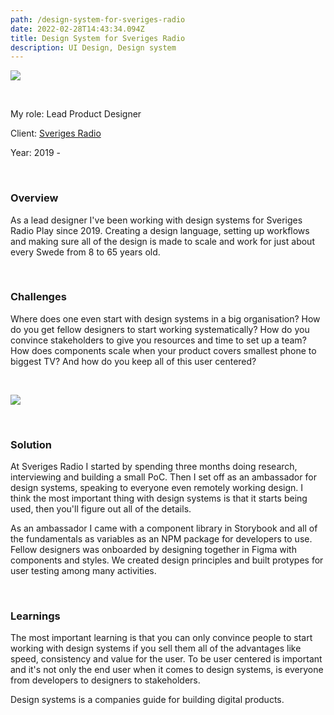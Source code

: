 ```yaml
---
path: /design-system-for-sveriges-radio
date: 2022-02-28T14:43:34.094Z
title: Design System for Sveriges Radio
description: UI Design, Design system
---
```

![](https://www.jakobmagnusson.se/assets/ds-1.png)

<br />

My role: Lead Product Designer

Client: [Sveriges Radio](https://sverigesradio.se)

Year: 2019 - 

<br />

### Overview

As a lead designer I've been working with design systems for Sveriges Radio Play since 2019. Creating a design language, setting up workflows and making sure all of the design is made to scale and work for just about every Swede from 8 to 65 years old.

<br />

### Challenges

Where does one even start with design systems in a big organisation? How do you get fellow designers to start working systematically? How do you convince stakeholders to give you resources and time to set up a team? How does components scale when your product covers smallest phone to biggest TV? And how do you keep all of this user centered?

<br />

![](https://www.jakobmagnusson.se/assets/ds-2.png)

<br />

### Solution

At Sveriges Radio I started by spending three months doing research, interviewing and building a small PoC. Then I set off as an ambassador for design systems, speaking to everyone even remotely working design. I think the most important thing with design systems is that it starts being used, then you'll figure out all of the details.

As an ambassador I came with a component library in Storybook and all of the fundamentals as variables as an NPM package for developers to use. Fellow designers was onboarded by designing together in Figma with components and styles. We created design principles and built protypes for user testing among many activities.

<br />

### Learnings

The most important learning is that you can only convince people to start working with design systems if you sell them all of the advantages like speed, consistency and value for the user. To be user centered is important and it's not only the end user when it comes to design systems, is everyone from developers to designers to stakeholders. 

Design systems is a companies guide for building digital products.

<br />